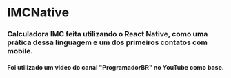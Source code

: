 <h1> IMCNative </h1>

<h3> Calculadora IMC feita utilizando o React Native, como uma prática dessa linguagem e um dos primeiros contatos com mobile. </h3>

<h4> Foi utilizado um video do canal "ProgramadorBR" no YouTube como base. </h4>
